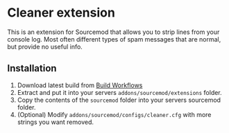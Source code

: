 # Cleaner extension

This is an extension for Sourcemod that allows you to strip lines from your console log. Most often
different types of spam messages that are normal, but provide no useful info.


## Installation

1. Download latest build from [Build Workflows](https://github.com/Accelerator74/Cleaner/actions)
2. Extract and put it into your servers `addons/sourcemod/extensions` folder.
3. Copy the contents of the `sourcemod` folder into your servers sourcemod folder.
4. (Optional) Modify `addons/sourcemod/configs/cleaner.cfg` with more strings you want removed.
